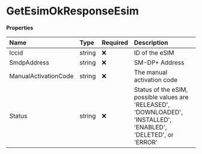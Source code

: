 # GetEsimOkResponseEsim

**Properties**

| Name                 | Type   | Required | Description                                                                                                     |
| :------------------- | :----- | :------- | :-------------------------------------------------------------------------------------------------------------- |
| Iccid                | string | ❌       | ID of the eSIM                                                                                                  |
| SmdpAddress          | string | ❌       | SM-DP+ Address                                                                                                  |
| ManualActivationCode | string | ❌       | The manual activation code                                                                                      |
| Status               | string | ❌       | Status of the eSIM, possible values are 'RELEASED', 'DOWNLOADED', 'INSTALLED', 'ENABLED', 'DELETED', or 'ERROR' |
